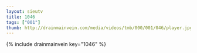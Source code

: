 ```yaml
--- 
layout: sieutv
title: 1046
tags: ["001"]
thumb: http://drainmainvein.com/media/videos/tmb/000/001/046/player.jpg
---
```

{% include drainmainvein key="1046" %} 
